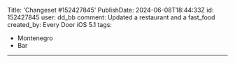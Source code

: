Title: 'Changeset #152427845'
PublishDate: 2024-06-08T18:44:33Z
id: 152427845
user: dd_bb
comment: Updated a restaurant and a fast_food
created_by: Every Door iOS 5.1
tags:
- Montenegro
- Bar

---
